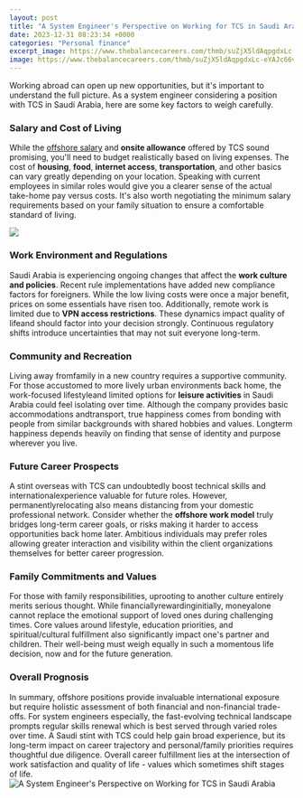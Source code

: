 ```yaml
---
layout: post
title: "A System Engineer's Perspective on Working for TCS in Saudi Arabia"
date: 2023-12-31 08:23:34 +0000
categories: "Personal finance"
excerpt_image: https://www.thebalancecareers.com/thmb/suZjX5ldAqpgdxLc-eYAJc66vD0=/1500x1000/filters:fill(auto,1)/tech-career-profile-systems-engineer-2071298_final-36a7d0e3265f46ca87793460bb693ea4.png
image: https://www.thebalancecareers.com/thmb/suZjX5ldAqpgdxLc-eYAJc66vD0=/1500x1000/filters:fill(auto,1)/tech-career-profile-systems-engineer-2071298_final-36a7d0e3265f46ca87793460bb693ea4.png
---
```


Working abroad can open up new opportunities, but it's important to understand the full picture. As a system engineer considering a position with TCS in Saudi Arabia, here are some key factors to weigh carefully.
### Salary and Cost of Living 
While the [offshore salary](https://logurl.github.io/2024-01-06-u5fb7-u56fd-u5206-u88c2-u65f6-u671f-u897f-u67cf-u6797-u4e0e-u897f-u5fb7-u4e4b-u95f4-u7684-u4ea4-u90/) and **onsite allowance** offered by TCS sound promising, you'll need to budget realistically based on living expenses. The cost of **housing**, **food**, **internet access**, **transportation**, and other basics can vary greatly depending on your location. Speaking with current employees in similar roles would give you a clearer sense of the actual take-home pay versus costs. It's also worth negotiating the minimum salary requirements based on your family situation to ensure a comfortable standard of living.

![](https://lh3.googleusercontent.com/C0nq0ciRy7DyuQrFnSY4otztNNQjRk7hKrTHl1F2qbXSSORdi7I_7ksdFJ5ff02tgZUqS6UgXfT6vanPrh79Zmy378rrv0yjk1LPy8ZcYc-xqquZwB2NHgP10vfKeaoCXK5c-YLO)
### Work Environment and Regulations
Saudi Arabia is experiencing ongoing changes that affect the **work culture and policies**. Recent rule implementations have added new compliance factors for foreigners. While the low living costs were once a major benefit, prices on some essentials have risen too. Additionally, remote work is limited due to **VPN access restrictions**. These dynamics impact quality of lifeand should factor into your decision strongly. Continuous regulatory shifts introduce uncertainties that may not suit everyone long-term.
### Community and Recreation 
Living away fromfamily in a new country requires a supportive community. For those accustomed to more lively urban environments back home, the work-focused lifestyleand limited options for **leisure activities** in Saudi Arabia could feel isolating over time. Although the company provides basic accommodations andtransport, true happiness comes from bonding with people from similar backgrounds with shared hobbies and values. Longterm happiness depends heavily on finding that sense of identity and purpose wherever you live.
### Future Career Prospects  
A stint overseas with TCS can undoubtedly boost technical skills and internationalexperience valuable for future roles. However, permanentlyrelocating also means distancing from your domestic professional network. Consider whether the **offshore work model** truly bridges long-term career goals, or risks making it harder to access opportunities back home later. Ambitious individuals may prefer roles allowing greater interaction and visibility within the client organizations themselves for better career progression.
### Family Commitments and Values
For those with family responsibilities, uprooting to another culture entirely merits serious thought. While financiallyrewardinginitially, moneyalone cannot replace the emotional support of loved ones during challenging times. Core values around lifestyle, education priorities, and spiritual/cultural fulfillment also significantly impact one's partner and children. Their well-being must weigh equally in such a momentous life decision, now and for the future generation.
### Overall Prognosis
In summary, offshore positions provide invaluable international exposure but require holistic assessment of both financial and non-financial trade-offs. For system engineers especially, the fast-evolving technical landscape prompts regular skills renewal which is best served through varied roles over time. A Saudi stint with TCS could help gain broad experience, but its long-term impact on career trajectory and personal/family priorities requires thoughtful due diligence. Overall career fulfillment lies at the intersection of work satisfaction and quality of life - values which sometimes shift stages of life.
![A System Engineer's Perspective on Working for TCS in Saudi Arabia](https://www.thebalancecareers.com/thmb/suZjX5ldAqpgdxLc-eYAJc66vD0=/1500x1000/filters:fill(auto,1)/tech-career-profile-systems-engineer-2071298_final-36a7d0e3265f46ca87793460bb693ea4.png)